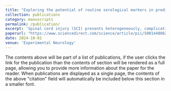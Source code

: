 ```yaml
---
title: "Exploring the potential of routine serological markers in predicting neurological outcomes in spinal cord injury"
collection: publications
category: manuscripts
permalink: /publication/
excerpt: 'Spinal cord injury (SCI) presents heterogeneously, complicating recovery prediction. We investigated whether routine serological markers measured within seven days post-injury could predict lower extremity motor scores (LEMS) at 52 weeks. Using feature engineering and eight regression models, we compared marker-based predictions against a baseline model of acute LEMS and age. Serological markers did not improve accuracy; the best model achieved a mean absolute error (MAE) of 6.59, matching baseline. However, stratifying patients by initial LEMS (0 vs. >0) improved MAE by 1.20. Thus, routine serological markers offer limited predictive value, but clinically informed stratification enhances performance.'
paperurl: "https://www.sciencedirect.com/science/article/pii/S0014488624002449"
date: 2024-10-01
venue: 'Experimental Neurology'
---
```

The contents above will be part of a list of publications, if the user clicks the link for the publication than the contents of section will be rendered as a full page, allowing you to provide more information about the paper for the reader. When publications are displayed as a single page, the contents of the above "citation" field will automatically be included below this section in a smaller font.
